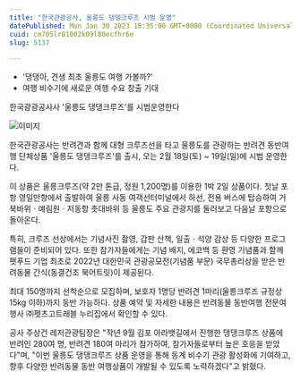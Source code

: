 ```yaml
---
title: "한국관광공사, 울릉도 댕댕크루즈 시범 운영"
datePublished: Mon Jan 30 2023 18:35:00 GMT+0000 (Coordinated Universal Time)
cuid: cm705lr81002k09l80ecfhr6e
slug: 5137

---
```



- '댕댕아, 견생 최초 울릉도 여행 가볼까?'
- 여행 비수기에 새로운 여행 수요 창출 기대

한국광광공사사 '울릉도 댕댕크루즈'를 시범운영한다

![이미지](https://cdn.hashnode.com/res/hashnode/image/upload/v1739258497722/c8e5461a-4f92-4b83-b819-d59e6af453d9.png)

한국관광공사는 반려견과 함께 대형 크루즈선을 타고 울릉도를 관광하는 반려견 동반여행 단체상품 '울릉도 댕댕크루즈'를 출시, 오는 2월 18일(토) ~ 19일(일)에 시범 운영한다.

이 상품은 울릉크루즈(약 2만 톤급, 정원 1,200명)를 이용한 1박 2일 상품이다. 첫날 포항 영일만항에서 출발하여 울릉 사동 여객선터미널에서 하선, 전용 버스에 탑승하여 거북바위ㆍ예림원ㆍ저동항 촛대바위 등 울릉도 주요 관광지를 둘러보고 다음날 포항으로 돌아온다.

특히, 크루즈 선상에서는 기념사진 촬영, 갑판 산책, 일출ㆍ석양 감상 등 다양한 프로그램들이 준비되어 있다. 또한 참가자들에게는 기념 배지, 에코백 등 환영 기념품과 함께 펫푸드 기업 최초로 2022년 대한민국 관광공모전(기념품 부문) 국무총리상을 받은 반려동물 간식(동결건조 북어트릿)이 제공된다.

최대 150명까지 선착순으로 모집하며, 보호자 1명당 반려견 1마리(울릉크루즈 규정상 15kg 이하)까지 동반 가능하다. 상품 예약 및 자세한 내용은 반려동물 동반여행 전문여행사 ㈜펫츠고트래블 누리집에서 확인할 수 있다.

공사 주상건 레저관광팀장은 "작년 9월 김포 아라뱃길에서 진행한 댕댕크루즈 상품에 반려인 280여 명, 반려견 180여 마리가 참가하여, 참가자들로부터 높은 호응을 받았다"며, "이번 울릉도 댕댕크루즈 상품 운영을 통해 동계 비수기 관광 활성화에 기여하고, 향후 다양한 반려동물 동반 여행상품이 개발될 수 있도록 노력하겠다"고 밝혔다.